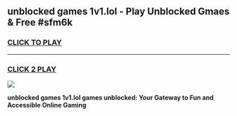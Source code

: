 
## unblocked games 1v1.lol - Play Unblocked Gmaes & Free #sfm6k
<h3>
<a href="https://news.freeplayer.one?title=unblocked_games_1v1.lol&ref=24F">CLICK TO PLAY</a></h3>
<hr>

<h3>
<a href="https://news.freeplayer.one?title=unblocked_games_1v1.lol&ref=24F">CLICK 2 PLAY</a>
  
</h3>

<a href="https://news.freeplayer.one?title=unblocked_games_1v1.lol&ref=24F/"><img src="https://clearcache.store/games.png"></a>


**unblocked games 1v1.lol games unblocked: Your Gateway to Fun and Accessible Online Gaming**
